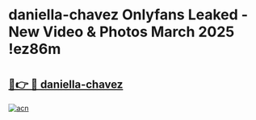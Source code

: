 # daniella-chavez Onlyfans Leaked - New Video & Photos March 2025 !ez86m

# <h2><a href="https://43i0sd.iuczelnia.edu.pl?title=daniella-chavez&ref=ez86m">🔗👉 🔴 daniella-chavez</a></h2>

[![acn](https://github.com/user-attachments/assets/0f9c940e-d8b0-45ae-aac7-cd30a18b3e1c)](https://43i0sd.iuczelnia.edu.pl?title=daniella-chavez&ref=ez86m)


